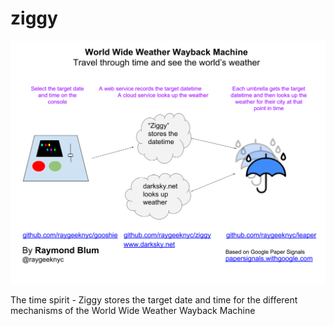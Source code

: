 # ziggy
![Wayback Machine](wwww-one-pager.png?raw=true "Wayback Machine Overview")

The time spirit - Ziggy stores the target date and time for the different mechanisms of the World Wide Weather Wayback Machine
